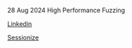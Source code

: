 28 Aug 2024 High Performance Fuzzing

[Linkedin](https://www.linkedin.com/feed/update/urn:li:activity:7366090548996202497/)

[Sessionize](https://sessionize.com/andre-lima/)
